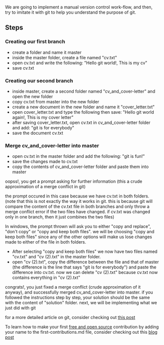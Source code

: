We are going to implement a manual version control work-flow, and then, try to imitate
it with git to help you understand the purpose of git.

## Steps

### Creating our first branch
 * create a folder and name it master
 * inside the master folder, create a file named "cv.txt"
 * open cv.txt and write the following: "Hello git world!, This is my cv"
 * save cv.txt


### Creating our second branch
 * inside master, create a second folder named "cv_and_cover-letter" and open the new folder
 * copy cv.txt from master into the new folder
 * create a new document in the new folder and name it "cover_letter.txt"
 * open cover_letter.txt and type the following then save: "Hello git world again!, This is my cover letter"
 * after saving cover_letter.txt, open cv.txt in cv_and_cover-letter folder and add: "git is for everybody"
 * save the document cv.txt


### Merge cv_and_cover-letter into master
 * open cv.txt in the master folder and add the following: "git is fun!"
 * save the changes made to cv.txt
 * copy the contents of cv_and_cover-letter folder and paste them into master
 
oopss!, you get a prompt asking for further information (this a crude approximation of a merge conflict in git)

the prompt occured in this case because we have cv.txt in both folders. (note that this is not exactly the 
way it works in git. this is because git will compare the content of the cv.txt file in both branches and
only throw a merge conflict error if the two files have changed. if cv.txt was changed only in one branch,
then it just combines the two files)

In windows, the prompt thrown will ask you to either "copy and replace", "don't copy" or "copy and keep both files".
we will be choosing "copy and keep both files" since any of the other options will make us lose changes
made to either of the file in both folders.
 * After selecting "copy and keep both files" we now have two files named "cv.txt" and "cv (2).txt" in the master folder.
 * open "cv (2).txt", copy the difference between the file and that of master (the difference is the line that says "git is for everybody") and paste the difference into cv.txt. now we can delete "cv (2).txt"
because cv.txt now contains everything in "cv (2).txt"

congrats!, you just fixed a merge conflict (crude approximation of it anyway), and successfully merged 
cv_and_cover-letter into master. if you followed the instructions step by step, your solution should be the same with the content of "solution" folder.
next, we will be implementing what we just did with git

for a more detailed article on git, consider checking out [this post](https://ndiberaymond.pythonanywhere.com/posts/40/)

To learn how to make your first [free and open source](https://en.wikipedia.org/wiki/Free_and_open-source_software) contribution by adding your name to the first-contributions.md file, consider checking out this [blog post](https://ndiberaymond.pythonanywhere.com/posts/41/)